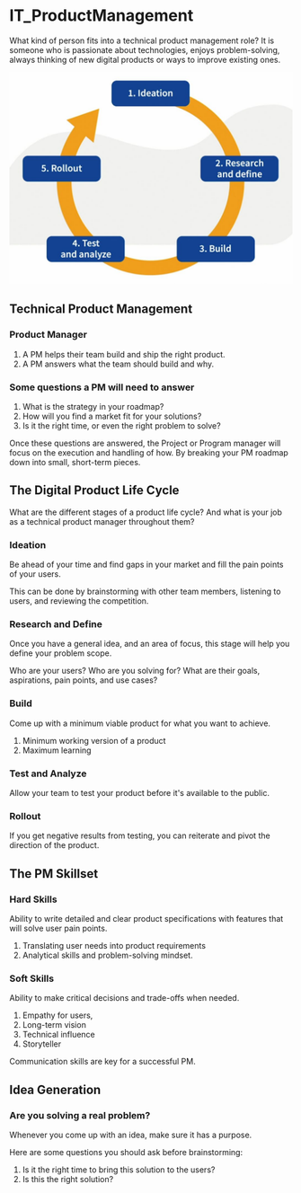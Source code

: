 # IT_ProductManagement

What kind of person fits into a technical product management role?
It is someone who is passionate about technologies, enjoys problem-solving, always thinking of new digital products or ways to improve existing ones.

![Alt text](images/technical-pm-phases.jpg)

## Technical Product Management
### Product Manager
  1. A PM helps their team build and ship the right product.
  2. A PM answers what the team should build and why.

### Some questions a PM will need to answer
  1. What is the strategy in your roadmap?
  2. How will you find a market fit for your solutions?
  3. Is it the right time, or even the right problem to solve?

Once these questions are answered, the Project or Program manager will focus on the execution and handling of how. By breaking your PM roadmap down into small, short-term pieces.


## The Digital Product Life Cycle
What are the different stages of a product life cycle?
And what is your job as a technical product manager throughout them?

### Ideation
Be ahead of your time and find gaps in your market and fill the pain points of your users.

This can be done by brainstorming with other team members, listening to users, and reviewing the competition.

### Research and Define
Once you have a general idea, and an area of focus, this stage will help you define your problem scope.

Who are your users? Who are you solving for? What are their goals, aspirations, pain points, and use cases?

### Build
Come up with a minimum viable product for what you want to achieve.

1. Minimum working version of a product
2. Maximum learning

### Test and Analyze
Allow your team to test your product before it's available to the public.

### Rollout
If you get negative results from testing, you can reiterate and pivot the direction of the product.


## The PM Skillset
### Hard Skills
Ability to write detailed and clear product specifications with features that will solve user pain points.

1. Translating user needs into product requirements
2. Analytical skills and problem-solving mindset.

### Soft Skills
Ability to make critical decisions and trade-offs when needed.

1. Empathy for users,
2. Long-term vision
3. Technical influence
4. Storyteller

Communication skills are key for a successful PM.


## Idea Generation
### Are you solving a real problem?
Whenever you come up with an idea, make sure it has a purpose.

Here are some questions you should ask before brainstorming:
1. Is it the right time to bring this solution to the users?
2. Is this the right solution?




